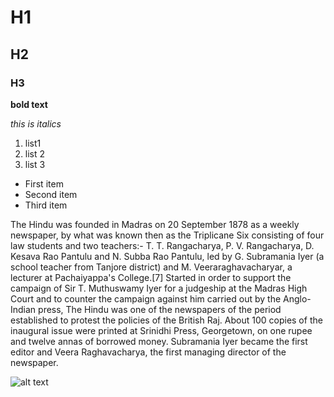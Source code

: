 # H1
## H2
### H3

**bold text**


*this is italics*

1. list1
2. list 2
3. list 3


- First item
- Second item
- Third item

The Hindu was founded in Madras on 20 September 1878 as a weekly newspaper, by what was known then as the Triplicane Six consisting of four law students and two teachers:- T. T. Rangacharya, P. V. Rangacharya, D. Kesava Rao Pantulu and N. Subba Rao Pantulu, led by G. Subramania Iyer (a school teacher from Tanjore  district) and M. Veeraraghavacharyar, a lecturer at Pachaiyappa's College.[7] Started in order to support the campaign of Sir T. Muthuswamy Iyer for a judgeship at the Madras High Court and to counter the campaign against him carried out by the Anglo-Indian press, The Hindu was one of the newspapers of the period established to protest the policies of the British Raj. About 100 copies of the inaugural issue were printed at Srinidhi Press, Georgetown, on one rupee and twelve annas of borrowed money. Subramania Iyer became the first editor and Veera Raghavacharya, the first managing director of the newspaper.


![alt text]([image.jpg](https://raw.githubusercontent.com/jineshkjose/repo/main/img/led.bmp))
